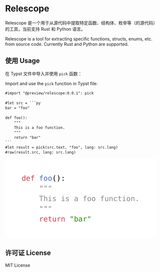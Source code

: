 # Relescope

Relescope 是一个用于从源代码中提取特定函数、结构体、枚举等（的源代码）的工具，当前支持 Rust 和 Python 语言。

Relescope is a tool for extracting specific functions, structs, enums, etc. from source code. Currently Rust and Python are supported.

## 使用 Usage

在 Typst 文件中导入并使用 `pick` 函数：

Import and use the `pick` function in Typst file:

````typ
#import "@preview/relescope:0.0.1": pick

#let src = ```py
bar = "foo"

def foo():
    """
    This is a foo function.
    """
    return "bar"
```
#let result = pick(src.text, "foo", lang: src.lang)
#raw(result.src, lang: src.lang)
````

![Example](./examples/example.svg)

## 许可证 License

MIT License
